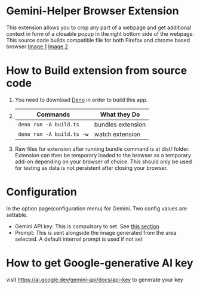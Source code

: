 # Gemini-Helper Browser Extension
This extension allows you to crop any part of a webpage and get additional context in form of a closable popup in the right bottom side of the webpage. This source code builds compatible file for both Firefox and chrome based browser
[Image 1](!screenshots/twitter-gemini.png)
[Image 2](!screenshots/quiz-gemini.png)
# How to Build extension from source code
1. You need to download [Deno](https://deno.land/) in order to build this app.

2.  | Commands                  | What they Do      |
    | ------------------------- | ----------------- |
    | `deno run -A build.ts`    | bundles extension |
    | `deno run -A build.ts -w` | watch extension   |

3. Raw files for extension after running bundle command is at dist/ folder. Extension can then be temporary loaded to the browser as a temporary add-on depending on your browser of choice. This should only be used for testing as data is not persistent after closing your browser.

# Configuration
In the option page(configuration menu) for Gemini. Two config values are settable.
 - Gemini API key: This is compulsory to set. See [this section](<README#How to get Google-generative AI key>)
 - Prompt: This is sent alongside the image generated from the area selected. A default internal prompt is used if not set


# How to get Google-generative AI key
visit https://ai.google.dev/gemini-api/docs/api-key to generate your key
